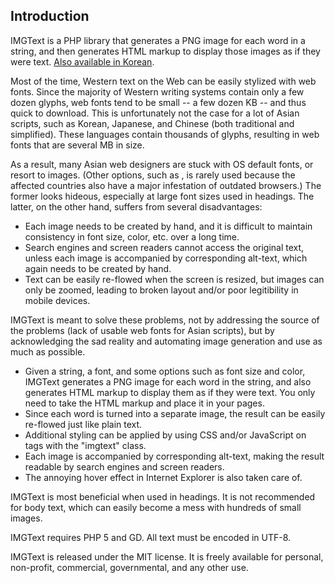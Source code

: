 
Introduction
------------

IMGText is a PHP library that generates a PNG image for each word in a string,
and then generates HTML markup to display those images as if they were text.
[Also available in Korean](http://github.com/kijin/imgtext/blob/master/README.KO.md).

Most of the time, Western text on the Web can be easily stylized with web fonts.
Since the majority of Western writing systems contain only a few dozen glyphs,
web fonts tend to be small -- a few dozen KB -- and thus quick to download.
This is unfortunately not the case for a lot of Asian scripts, such as Korean,
Japanese, and Chinese (both traditional and simplified). These languages
contain thousands of glyphs, resulting in web fonts that are several MB in size.

As a result, many Asian web designers are stuck with OS default fonts,
or resort to images. (Other options, such as <canvas>, is rarely used because
the affected countries also have a major infestation of outdated browsers.)
The former looks hideous, especially at large font sizes used in headings.
The latter, on the other hand, suffers from several disadvantages:

  - Each image needs to be created by hand, and it is difficult to maintain
    consistency in font size, color, etc. over a long time.
  - Search engines and screen readers cannot access the original text,
    unless each image is accompanied by corresponding alt-text,
    which again needs to be created by hand.
  - Text can be easily re-flowed when the screen is resized,
    but images can only be zoomed, leading to broken layout and/or
    poor legitibility in mobile devices.

IMGText is meant to solve these problems, not by addressing the source of
the problems (lack of usable web fonts for Asian scripts), but by acknowledging
the sad reality and automating image generation and use as much as possible.

  - Given a string, a font, and some options such as font size and color,
    IMGText generates a PNG image for each word in the string,
    and also generates HTML markup to display them as if they were text.
    You only need to take the HTML markup and place it in your pages.
  - Since each word is turned into a separate image, the result can be
    easily re-flowed just like plain text.
  - Additional styling can be applied by using CSS and/or JavaScript
    on <img> tags with the "imgtext" class.
  - Each image is accompanied by corresponding alt-text, making the result
    readable by search engines and screen readers.
  - The annoying hover effect in Internet Explorer is also taken care of.

IMGText is most beneficial when used in headings. It is not recommended for
body text, which can easily become a mess with hundreds of small images.

IMGText requires PHP 5 and GD. All text must be encoded in UTF-8.

IMGText is released under the MIT license. It is freely available for
personal, non-profit, commercial, governmental, and any other use.
